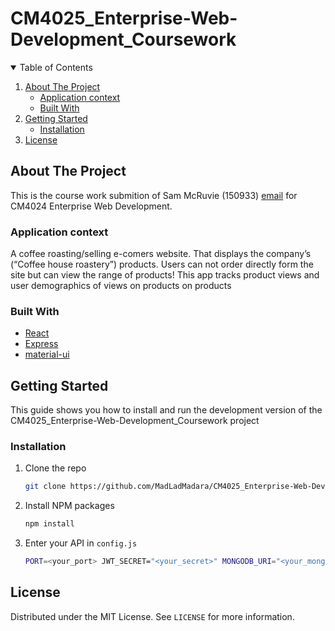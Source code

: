 # CM4025_Enterprise-Web-Development_Coursework

<!-- TABLE OF CONTENTS -->
<details open="open">
  <summary>Table of Contents</summary>
  <ol>
    <li>
      <a href="#about-the-project">About The Project</a>
      <ul>
         <li><a href="#Application-context">Application context</a></li>
        <li><a href="#built-with">Built With</a></li>
      </ul>
    </li>
    <li>
      <a href="#getting-started">Getting Started</a>
      <ul>
        <li><a href="#installation">Installation</a></li>
      </ul>
    </li>
    <li><a href="#license">License</a></li>
  </ol>
</details>



<!-- ABOUT THE PROJECT -->
## About The Project

This is the course work submition of Sam McRuvie (150933) [email](s.aj.mcruvie@gmail.com) for CM4024 Enterprise Web Development.

### Application context 
A coffee roasting/selling e-comers website. That displays the company’s (“Coffee house roastery”) products. 
Users can not order directly form the site but can view the range of products! This app tracks product views and 
user demographics of views on products on products



### Built With

* [React](https://reactjs.org)
* [Express](https://expressjs.com)
* [material-ui](https://material-ui.com)


<!-- GETTING STARTED -->
## Getting Started

This guide shows you how to install and run the development version of the CM4025_Enterprise-Web-Development_Coursework project

### Installation

1. Clone the repo
   ```sh
   git clone https://github.com/MadLadMadara/CM4025_Enterprise-Web-Development_Coursework.git
   ```
2. Install NPM packages
   ```sh
   npm install
   ```
3. Enter your API in `config.js`
   ```sh
   PORT=<your_port> JWT_SECRET="<your_secret>" MONGODB_URI="<your_mongo_db_URL>" npm run-script development
   ```

<!-- LICENSE -->
## License

Distributed under the MIT License. See `LICENSE` for more information.
